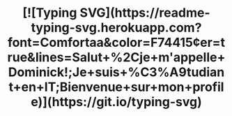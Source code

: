 <h1 align="center">
[![Typing SVG](https://readme-typing-svg.herokuapp.com?font=Comfortaa&color=F74415&center=true&lines=Salut+%2Cje+m'appelle+Dominick!;Je+suis+%C3%A9tudiant+en+IT;Bienvenue+sur+mon+profile)](https://git.io/typing-svg)
</h1>